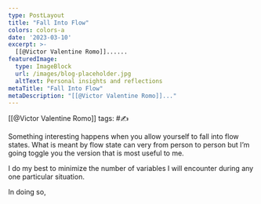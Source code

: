 ```yaml
---
type: PostLayout
title: "Fall Into Flow"
colors: colors-a
date: '2023-03-10'
excerpt: >-
  [[@Victor Valentine Romo]]......
featuredImage:
  type: ImageBlock
  url: /images/blog-placeholder.jpg
  altText: Personal insights and reflections
metaTitle: "Fall Into Flow"
metaDescription: "[[@Victor Valentine Romo]]..."
---
```

[[@Victor Valentine Romo]]
tags: #✍

Something interesting happens when you allow yourself to fall into flow states. What is meant by flow state can very from person to person but I’m going toggle you the version that is most useful to me.

I do my best to minimize the number of variables I will encounter during any one particular situation.

In doing so,